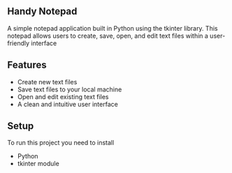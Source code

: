 ## Handy Notepad
A simple notepad application built in Python using the tkinter library. This notepad allows users to create, save, open, and edit text files within a user-friendly interface

## Features
* Create new text files
* Save text files to your local machine
* Open and edit existing text files
* A clean and intuitive user interface

## Setup
To run this project you need to install
* Python
* tkinter module
